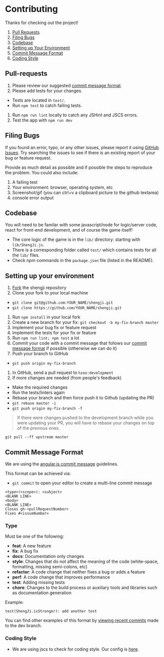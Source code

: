 Contributing
==================

Thanks for checking out the project!

1. [Pull Requests](#pull-requests)
1. [Filing Bugs](#filing-bugs)
1. [Codebase](#codebase)
1. [Setting up Your Environment](#setting-up-your-environment)
1. [Commit Message Format](#commit-message-format)
1. [Coding Style](#coding-style)

Pull-requests
-------------
1. Please review our suggested [commit message format](#commit-message-format).
1. Please add tests for your changes.
 - Tests are located in `test/`.
 - Run `npm test` to catch failing tests.
1. Run `npm run lint` locally to catch any JSHint and JSCS errors.
1. Test the app with `npm run dev`

Filing Bugs
----

If you found an error, typo, or any other issues,
please report it using [GitHub Issues](https://github.com/hzoo/shengji/issues).
Try searching the issues to see if there is an existing report of your bug or feature request.

Provide as much detail as possible and if possible the steps to reproduce the problem. You could also include:

1. A failing test
1. Your environment: browser, operating system, etc
1. Screenshot/gif (you can ctrl+v a clipboard picture to the github textarea)
1. console error output

Codebase
--------

You will need to be familar with some javascript/node for logic/server code, react for front-end development, and of course the game itself!

- The core logic of the game is in the `lib/` directory: starting with `lib/ShengJi.js`.
- There is a corresponding folder called `test/` which contains tests for all the `lib/` files.
- Check npm commands in the `package.json` file (listed in the README).

Setting up your environment
-------

1. [Fork](https://github.com/hzoo/shengji/fork) the shengji repository
1. Clone your fork to your local machine
 - `git clone git@github.com:YOUR_NAME/shengji.git`
 - `git clone https://github.com/YOUR_NAME/shengji.git`
1. Run `npm install` in your local fork
1. Create a new branch for your fix: `git checkout -b my-fix-branch master`
1. Implement your bug fix or feature request
1. Implement the tests for your fix or feature
1. Run `npm run lint; npm test` a lot
1. Commit your code with a commit message that follows our [commit message format](#commit-message-format) if possible (otherwise we can do it)
1. Push your branch to GitHub
 - `git push origin my-fix-branch`
1. In GitHub, send a pull request to `hzoo:development`
2. If more changes are needed (from people's feedback)
 - Make the required changes
 - Run the tests/linters again
 - Rebase your branch and then force push it to Github (updating the PR)
 - `git rebase master -i`
 - `git push origin my-fix-branch -f`

> If there were changes pushed to the development branch while you were updating your PR, you will have to rebase your changes on top of the previous ones.

`git pull --ff upstream master`

Commit Message Format
-------

We are using the [angular.js commit message](https://github.com/angular/angular.js/blob/master/CONTRIBUTING.md#commit) guidelines.

This format can be achieved via:

* `git commit` to open your editor to create a multi-line commit message

```
<type>(<scope>): <subject>
<BLANK LINE>
<body>
<BLANK LINE>
Closes gh-<pullRequestNumber>
Fixes #<issueNumber>
```

### Type
Must be one of the following:

* **feat**: A new feature
* **fix**: A bug fix
* **docs**: Documentation only changes
* **style**: Changes that do not affect the meaning of the code (white-space, formatting, missing
  semi-colons, etc)
* **refactor**: A code change that neither fixes a bug or adds a feature
* **perf**: A code change that improves performance
* **test**: Adding missing tests
* **chore**: Changes to the build process or auxiliary tools and libraries such as documentation
  generation

Example:

```
test(ShengJi.isStronger): add another test
```

You can find other examples of this format by [viewing recent commits](https://github.com/hzoo/shengji/commits/development) made to the dev branch.

### Coding Style
- We are using jscs to check for coding style. Our config is [here](https://github.com/hzoo/shengji/blob/development/.jscsrc).
